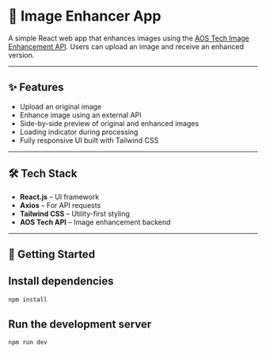 # 📸 Image Enhancer App

A simple React web app that enhances images using the [AOS Tech Image Enhancement API](https://techhk.aoscdn.com/). Users can upload an image and receive an enhanced version.

---

## ✨ Features

- Upload an original image
- Enhance image using an external API
- Side-by-side preview of original and enhanced images
- Loading indicator during processing
- Fully responsive UI built with Tailwind CSS

---

## 🛠️ Tech Stack

- **React.js** – UI framework
- **Axios** – For API requests
- **Tailwind CSS** – Utility-first styling
- **AOS Tech API** – Image enhancement backend

---

## 🚀 Getting Started

## Install dependencies

```bash
npm install
```

## Run the development server

```bash
npm run dev
```
